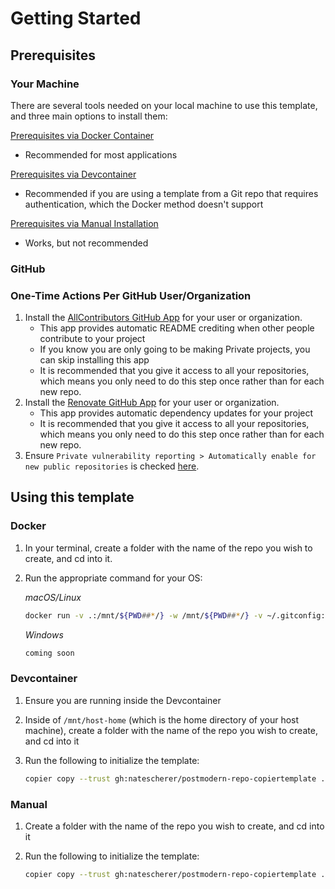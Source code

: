 # Getting Started

## Prerequisites

### Your Machine

There are several tools needed on your local machine to use this template, and three main options to install them:

[Prerequisites via Docker Container](prereqs/docker/prereqs_docker.md)

- Recommended for most applications

[Prerequisites via Devcontainer](prereqs/devcontainer/prereqs_devcontainer.md)

- Recommended if you are using a template from a Git repo that requires authentication, which the Docker method doesn't support

[Prerequisites via Manual Installation](prereqs/manual/prereqs_manual.md)

- Works, but not recommended

### GitHub

### One-Time Actions Per GitHub User/Organization

1. Install the [AllContributors GitHub App](https://github.com/apps/allcontributors/installations/new) for your user or organization.
    - This app provides automatic README crediting when other people contribute to your project
    - If you know you are only going to be making Private projects, you can skip installing this app
    - It is recommended that you give it access to all your repositories, which means you only need to do this step once rather than for each new repo.
1. Install the [Renovate GitHub App](https://github.com/apps/renovate) for your user or organization.
    - This app provides automatic dependency updates for your project
    - It is recommended that you give it access to all your repositories, which means you only need to do this step once rather than for each new repo.
1. Ensure `Private vulnerability reporting > Automatically enable for new public repositories` is checked [here](https://github.com/settings/security_analysis).

## Using this template

### Docker

1. In your terminal, create a folder with the name of the repo you wish to create, and cd into it.
1. Run the appropriate command for your OS:

   *macOS/Linux*

   ```bash
   docker run -v .:/mnt/${PWD##*/} -w /mnt/${PWD##*/} -v ~/.gitconfig:/root/.gitconfig:ro -it --pull always --rm ghcr.io/natescherer/postmodern-tools-container:latest copier copy --trust gh:natescherer/postmodern-repo-copiertemplate .
   ```

   *Windows*

   ```PowerShell
   coming soon
   ```

### Devcontainer

1. Ensure you are running inside the Devcontainer
1. Inside of `/mnt/host-home` (which is the home directory of your host machine), create a folder with the name of the repo you wish to create, and cd into it
1. Run the following to initialize the template:

   ```bash
   copier copy --trust gh:natescherer/postmodern-repo-copiertemplate .
   ```

### Manual

1. Create a folder with the name of the repo you wish to create, and cd into it
1. Run the following to initialize the template:

   ```bash
   copier copy --trust gh:natescherer/postmodern-repo-copiertemplate .
   ```

